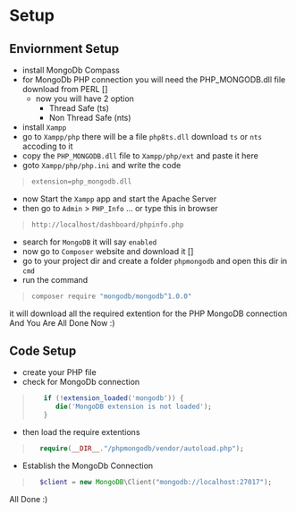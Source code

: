 # Setup

## Enviornment Setup
- install MongoDb Compass 
- for MongoDb PHP connection you will need the PHP_MONGODB.dll file download from PERL []
    - now you will have 2 option
        - Thread Safe (ts)
        - Non Thread Safe (nts)
- install `Xampp`
- go to `Xampp/php` there will be a file `php8ts.dll` download `ts` or `nts` accoding to it
- copy the `PHP_MONGODB.dll` file to `Xampp/php/ext` and paste it here 
- goto  `Xampp/php/php.ini` and write the code

> ```txt
> extension=php_mongodb.dll
> ```

- now Start the `Xampp` app and start the Apache Server
- then go to `Admin` > `PHP_Info` ... or type this in browser
> ```txt
> http://localhost/dashboard/phpinfo.php
> ```
- search for `MongoDB` it will say `enabled`
- now go to `Composer` website and download it []
- go to your project dir and create a folder `phpmongodb` and open this dir in `cmd`
- run the command 
> ```cmd
> composer require "mongodb/mongodb^1.0.0"
> ```
it will download all the required extention for the PHP MongoDB connection
And You Are All Done Now :)

## Code Setup
- create your PHP file 
- check for MongoDb connection
> ```php
>    if (!extension_loaded('mongodb')) {
>       die('MongoDB extension is not loaded');
>    }
> ```

- then load the require extentions
>```php
>   require(__DIR__."/phpmongodb/vendor/autoload.php");
>```
- Establish the MongoDb Connection
>```php
>   $client = new MongoDB\Client("mongodb://localhost:27017");
>```

All Done :)
